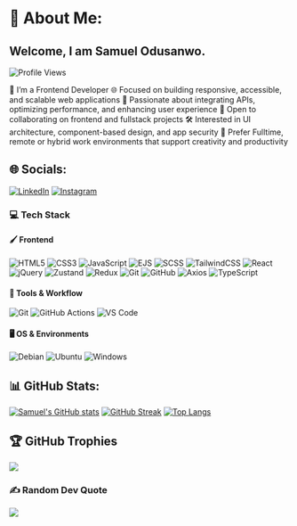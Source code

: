 # 💫 About Me:
## Welcome, I am Samuel Odusanwo.<br>
![Profile Views](https://komarev.com/ghpvc/?username=Marlz74&label=Profile%20views&color=0e75b6&style=flat)

🌱 I’m a Frontend Developer
🌐 Focused on building responsive, accessible, and scalable web applications
🔌 Passionate about integrating APIs, optimizing performance, and enhancing user experience
🤝 Open to collaborating on frontend and fullstack projects
🛠️ Interested in UI architecture, component-based design, and app security
🏡 Prefer Fulltime, remote or hybrid work environments that support creativity and productivity

## 🌐 Socials:
[![LinkedIn](https://img.shields.io/badge/LinkedIn-0077B5?style=for-the-badge&logo=linkedin&logoColor=white)](https://www.linkedin.com/in/samuel-odusanwo-765819251/)
[![Instagram](https://img.shields.io/badge/Instagram-E4405F?style=for-the-badge&logo=instagram&logoColor=white)](https://www.instagram.com/odusanwo_samuel?igsh=MWpuMHN1cjkyeXY3Mw%3D%3D&utm_source=qr)

### 💻 Tech Stack

#### 🖌️ Frontend
![HTML5](https://img.shields.io/badge/html5-%23E34F26.svg?style=for-the-badge&logo=html5&logoColor=white)
![CSS3](https://img.shields.io/badge/css3-%231572B6.svg?style=for-the-badge&logo=css3&logoColor=white)
![JavaScript](https://img.shields.io/badge/javascript-%23323330.svg?style=for-the-badge&logo=javascript&logoColor=%23F7DF1E)
![EJS](https://img.shields.io/badge/ejs-%23000000.svg?style=for-the-badge&logo=javascript&logoColor=white)
![SCSS](https://img.shields.io/badge/scss-%23CC6699.svg?style=for-the-badge&logo=sass&logoColor=white)
![TailwindCSS](https://img.shields.io/badge/tailwindcss-%2338B2AC.svg?style=for-the-badge&logo=tailwind-css&logoColor=white)
![React](https://img.shields.io/badge/react-%2320232a.svg?style=for-the-badge&logo=react&logoColor=%2361DAFB)
![jQuery](https://img.shields.io/badge/jquery-%230769AD.svg?style=for-the-badge&logo=jquery&logoColor=white)
![Zustand](https://img.shields.io/badge/zustand-%23000000.svg?style=for-the-badge&logo=zustand&logoColor=white)
![Redux](https://img.shields.io/badge/redux-%23764ABC.svg?style=for-the-badge&logo=redux&logoColor=white)
![Git](https://img.shields.io/badge/git-%23F05033.svg?style=for-the-badge&logo=git&logoColor=white)
![GitHub](https://img.shields.io/badge/github-%23181717.svg?style=for-the-badge&logo=github&logoColor=white)
![Axios](https://img.shields.io/badge/axios-%23000000.svg?style=for-the-badge&logo=axios&logoColor=white)
![TypeScript](https://img.shields.io/badge/typescript-%23007ACC.svg?style=for-the-badge&logo=typescript&logoColor=white)


#### 🔧 Tools & Workflow
![Git](https://img.shields.io/badge/git-%23F05033.svg?style=for-the-badge&logo=git&logoColor=white)
![GitHub Actions](https://img.shields.io/badge/github%20actions-%232671E5.svg?style=for-the-badge&logo=githubactions&logoColor=white)
![VS Code](https://img.shields.io/badge/VSCode-%23007ACC.svg?style=for-the-badge&logo=visual-studio-code&logoColor=white)


#### 🖥️ OS & Environments
![Debian](https://img.shields.io/badge/Debian-D70A53?style=for-the-badge&logo=debian&logoColor=white)
![Ubuntu](https://img.shields.io/badge/ubuntu-E95420.svg?style=for-the-badge&logo=ubuntu&logoColor=white)
![Windows](https://img.shields.io/badge/Windows-0078D6?style=for-the-badge&logo=windows&logoColor=white)

## 📊 GitHub Stats:
[![Samuel's GitHub stats](https://github-readme-stats.vercel.app/api?username=samuelodusanwo&show_icons=true&theme=nord&hide_border=false&include_all_commits=true&count_private=true)](https://github.com/samuelodusanwo/github-readme-stats)
[![GitHub Streak](https://github-readme-streak-stats.herokuapp.com/?user=samuelodusanwo&theme=vuedark&hide_border=false)](https://git.io/streak-stats)
[![Top Langs](https://github-readme-stats.vercel.app/api/top-langs/?username=samuelodusanwo&layout=compact&theme=dark&hide_border=false&include_all_commits=true)](https://github.com/samuelodusanwo/github-readme-stats)

## 🏆 GitHub Trophies
![](https://github-profile-trophy.vercel.app/?username=samuelodusanwo&theme=chalk&no-frame=false&no-bg=true&margin-w=4)

### ✍️ Random Dev Quote
![](https://quotes-github-readme.vercel.app/api?type=horizontal&theme=radical)
